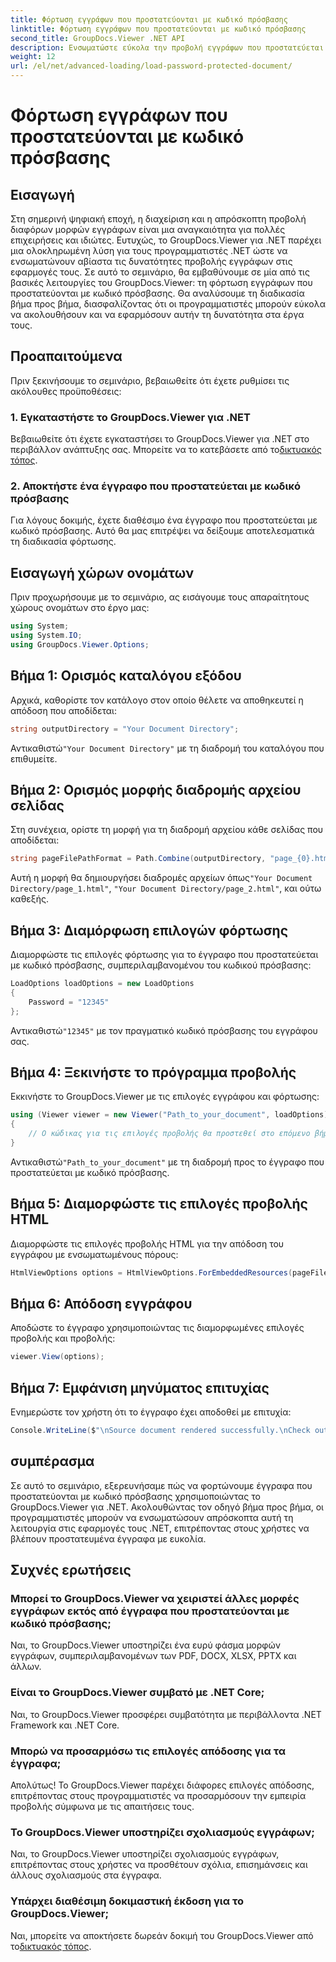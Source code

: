 ```yaml
---
title: Φόρτωση εγγράφων που προστατεύονται με κωδικό πρόσβασης
linktitle: Φόρτωση εγγράφων που προστατεύονται με κωδικό πρόσβασης
second_title: GroupDocs.Viewer .NET API
description: Ενσωματώστε εύκολα την προβολή εγγράφων που προστατεύεται με κωδικό πρόσβασης σε εφαρμογές .NET χρησιμοποιώντας το GroupDocs.Viewer για .NET. Ακολουθήστε το βήμα προς βήμα σεμινάριο μας για απρόσκοπτη.
weight: 12
url: /el/net/advanced-loading/load-password-protected-document/
---
```


# Φόρτωση εγγράφων που προστατεύονται με κωδικό πρόσβασης

## Εισαγωγή
Στη σημερινή ψηφιακή εποχή, η διαχείριση και η απρόσκοπτη προβολή διαφόρων μορφών εγγράφων είναι μια αναγκαιότητα για πολλές επιχειρήσεις και ιδιώτες. Ευτυχώς, το GroupDocs.Viewer για .NET παρέχει μια ολοκληρωμένη λύση για τους προγραμματιστές .NET ώστε να ενσωματώνουν αβίαστα τις δυνατότητες προβολής εγγράφων στις εφαρμογές τους. Σε αυτό το σεμινάριο, θα εμβαθύνουμε σε μία από τις βασικές λειτουργίες του GroupDocs.Viewer: τη φόρτωση εγγράφων που προστατεύονται με κωδικό πρόσβασης. Θα αναλύσουμε τη διαδικασία βήμα προς βήμα, διασφαλίζοντας ότι οι προγραμματιστές μπορούν εύκολα να ακολουθήσουν και να εφαρμόσουν αυτήν τη δυνατότητα στα έργα τους.
## Προαπαιτούμενα
Πριν ξεκινήσουμε το σεμινάριο, βεβαιωθείτε ότι έχετε ρυθμίσει τις ακόλουθες προϋποθέσεις:
### 1. Εγκαταστήστε το GroupDocs.Viewer για .NET
 Βεβαιωθείτε ότι έχετε εγκαταστήσει το GroupDocs.Viewer για .NET στο περιβάλλον ανάπτυξης σας. Μπορείτε να το κατεβάσετε από το[δικτυακός τόπος](https://releases.groupdocs.com/viewer/net/).
### 2. Αποκτήστε ένα έγγραφο που προστατεύεται με κωδικό πρόσβασης
Για λόγους δοκιμής, έχετε διαθέσιμο ένα έγγραφο που προστατεύεται με κωδικό πρόσβασης. Αυτό θα μας επιτρέψει να δείξουμε αποτελεσματικά τη διαδικασία φόρτωσης.

## Εισαγωγή χώρων ονομάτων
Πριν προχωρήσουμε με το σεμινάριο, ας εισάγουμε τους απαραίτητους χώρους ονομάτων στο έργο μας:
```csharp
using System;
using System.IO;
using GroupDocs.Viewer.Options;
```

## Βήμα 1: Ορισμός καταλόγου εξόδου
Αρχικά, καθορίστε τον κατάλογο στον οποίο θέλετε να αποθηκευτεί η απόδοση που αποδίδεται:
```csharp
string outputDirectory = "Your Document Directory";
```
 Αντικαθιστώ`"Your Document Directory"` με τη διαδρομή του καταλόγου που επιθυμείτε.
## Βήμα 2: Ορισμός μορφής διαδρομής αρχείου σελίδας
Στη συνέχεια, ορίστε τη μορφή για τη διαδρομή αρχείου κάθε σελίδας που αποδίδεται:
```csharp
string pageFilePathFormat = Path.Combine(outputDirectory, "page_{0}.html");
```
 Αυτή η μορφή θα δημιουργήσει διαδρομές αρχείων όπως`"Your Document Directory/page_1.html"`, `"Your Document Directory/page_2.html"`, και ούτω καθεξής.
## Βήμα 3: Διαμόρφωση επιλογών φόρτωσης
Διαμορφώστε τις επιλογές φόρτωσης για το έγγραφο που προστατεύεται με κωδικό πρόσβασης, συμπεριλαμβανομένου του κωδικού πρόσβασης:
```csharp
LoadOptions loadOptions = new LoadOptions
{
    Password = "12345"
};
```
 Αντικαθιστώ`"12345"` με τον πραγματικό κωδικό πρόσβασης του εγγράφου σας.
## Βήμα 4: Ξεκινήστε το πρόγραμμα προβολής
Εκκινήστε το GroupDocs.Viewer με τις επιλογές εγγράφου και φόρτωσης:
```csharp
using (Viewer viewer = new Viewer("Path_to_your_document", loadOptions))
{
    // Ο κώδικας για τις επιλογές προβολής θα προστεθεί στο επόμενο βήμα.
}
```
 Αντικαθιστώ`"Path_to_your_document"` με τη διαδρομή προς το έγγραφο που προστατεύεται με κωδικό πρόσβασης.
## Βήμα 5: Διαμορφώστε τις επιλογές προβολής HTML
Διαμορφώστε τις επιλογές προβολής HTML για την απόδοση του εγγράφου με ενσωματωμένους πόρους:
```csharp
HtmlViewOptions options = HtmlViewOptions.ForEmbeddedResources(pageFilePathFormat);
```
## Βήμα 6: Απόδοση εγγράφου
Αποδώστε το έγγραφο χρησιμοποιώντας τις διαμορφωμένες επιλογές προβολής και προβολής:
```csharp
viewer.View(options);
```
## Βήμα 7: Εμφάνιση μηνύματος επιτυχίας
Ενημερώστε τον χρήστη ότι το έγγραφο έχει αποδοθεί με επιτυχία:
```csharp
Console.WriteLine($"\nSource document rendered successfully.\nCheck output in {outputDirectory}.");
```

## συμπέρασμα
Σε αυτό το σεμινάριο, εξερευνήσαμε πώς να φορτώνουμε έγγραφα που προστατεύονται με κωδικό πρόσβασης χρησιμοποιώντας το GroupDocs.Viewer για .NET. Ακολουθώντας τον οδηγό βήμα προς βήμα, οι προγραμματιστές μπορούν να ενσωματώσουν απρόσκοπτα αυτή τη λειτουργία στις εφαρμογές τους .NET, επιτρέποντας στους χρήστες να βλέπουν προστατευμένα έγγραφα με ευκολία.
## Συχνές ερωτήσεις
### Μπορεί το GroupDocs.Viewer να χειριστεί άλλες μορφές εγγράφων εκτός από έγγραφα που προστατεύονται με κωδικό πρόσβασης;
Ναι, το GroupDocs.Viewer υποστηρίζει ένα ευρύ φάσμα μορφών εγγράφων, συμπεριλαμβανομένων των PDF, DOCX, XLSX, PPTX και άλλων.
### Είναι το GroupDocs.Viewer συμβατό με .NET Core;
Ναι, το GroupDocs.Viewer προσφέρει συμβατότητα με περιβάλλοντα .NET Framework και .NET Core.
### Μπορώ να προσαρμόσω τις επιλογές απόδοσης για τα έγγραφα;
Απολύτως! Το GroupDocs.Viewer παρέχει διάφορες επιλογές απόδοσης, επιτρέποντας στους προγραμματιστές να προσαρμόσουν την εμπειρία προβολής σύμφωνα με τις απαιτήσεις τους.
### Το GroupDocs.Viewer υποστηρίζει σχολιασμούς εγγράφων;
Ναι, το GroupDocs.Viewer υποστηρίζει σχολιασμούς εγγράφων, επιτρέποντας στους χρήστες να προσθέτουν σχόλια, επισημάνσεις και άλλους σχολιασμούς στα έγγραφα.
### Υπάρχει διαθέσιμη δοκιμαστική έκδοση για το GroupDocs.Viewer;
 Ναι, μπορείτε να αποκτήσετε δωρεάν δοκιμή του GroupDocs.Viewer από το[δικτυακός τόπος](https://releases.groupdocs.com/).